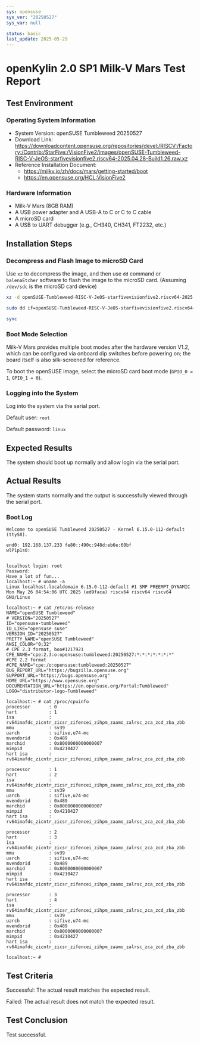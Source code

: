 ```yaml
---
sys: opensuse
sys_ver: "20250527"
sys_var: null

status: basic
last_update: 2025-05-29
---
```


# openKylin 2.0 SP1 Milk-V Mars Test Report

## Test Environment

### Operating System Information

- System Version: openSUSE Tumbleweed 20250527
- Download Link: <https://downloadcontent.opensuse.org/repositories/devel:/RISCV:/Factory:/Contrib:/StarFive:/VisionFive2/images/openSUSE-Tumbleweed-RISC-V-JeOS-starfivevisionfive2.riscv64-2025.04.28-Build1.26.raw.xz>
- Reference Installation Document:
  - <https://milkv.io/zh/docs/mars/getting-started/boot>
  - <https://en.opensuse.org/HCL:VisionFive2>

### Hardware Information

- Milk-V Mars (8GB RAM)
- A USB power adapter and A USB-A to C or C to C cable
- A microSD card
- A USB to UART debugger (e.g., CH340, CH341, FT2232, etc.)

## Installation Steps

### Decompress and Flash Image to microSD Card

Use `xz` to decompress the image,  and then use `dd` command or `balenaEtcher` software to flash the image to the microSD card. (Assuming `/dev/sdc` is the microSD card device)

```bash
xz -d openSUSE-Tumbleweed-RISC-V-JeOS-starfivevisionfive2.riscv64-2025.04.28-Build1.26.raw.xz

sudo dd if=openSUSE-Tumbleweed-RISC-V-JeOS-starfivevisionfive2.riscv64-2025.04.28-Build1.26.raw of=/dev/sdc bs=1M status=progress

sync
```

### Boot Mode Selection

Milk-V Mars provides multiple boot modes after the hardware version V1.2, which can be configured via onboard dip switches before powering on; the board itself is also silk-screened for reference.

To boot the openSUSE image, select the microSD card boot mode (`GPIO_0 = 1`, `GPIO_1 = 0`).

### Logging into the System

Log into the system via the serial port.

Default user: `root`

Default password: `linux`

## Expected Results

The system should boot up normally and allow login via the serial port.

## Actual Results

The system starts normally and the output is successfully viewed through the serial port.

### Boot Log

```log
Welcome to openSUSE Tumbleweed 20250527 - Kernel 6.15.0-112-default (ttyS0).

end0: 192.168.137.233 fe80::490c:948d:eb6e:60bf
wlP1p1s0:


localhost login: root
Password:
Have a lot of fun...
localhost:~ # uname -a
Linux localhost.localdomain 6.15.0-112-default #1 SMP PREEMPT_DYNAMIC Mon May 26 04:54:06 UTC 2025 (ed9faca) riscv64 riscv64 riscv64 GNU/Linux

localhost:~ # cat /etc/os-release
NAME="openSUSE Tumbleweed"
# VERSION="20250527"
ID="opensuse-tumbleweed"
ID_LIKE="opensuse suse"
VERSION_ID="20250527"
PRETTY_NAME="openSUSE Tumbleweed"
ANSI_COLOR="0;32"
# CPE 2.3 format, boo#1217921
CPE_NAME="cpe:2.3:o:opensuse:tumbleweed:20250527:*:*:*:*:*:*:*"
#CPE 2.2 format
#CPE_NAME="cpe:/o:opensuse:tumbleweed:20250527"
BUG_REPORT_URL="https://bugzilla.opensuse.org"
SUPPORT_URL="https://bugs.opensuse.org"
HOME_URL="https://www.opensuse.org"
DOCUMENTATION_URL="https://en.opensuse.org/Portal:Tumbleweed"
LOGO="distributor-logo-Tumbleweed"

localhost:~ # cat /proc/cpuinfo
processor       : 0
hart            : 1
isa             : rv64imafdc_zicntr_zicsr_zifencei_zihpm_zaamo_zalrsc_zca_zcd_zba_zbb
mmu             : sv39
uarch           : sifive,u74-mc
mvendorid       : 0x489
marchid         : 0x8000000000000007
mimpid          : 0x4210427
hart isa        : rv64imafdc_zicntr_zicsr_zifencei_zihpm_zaamo_zalrsc_zca_zcd_zba_zbb

processor       : 1
hart            : 2
isa             : rv64imafdc_zicntr_zicsr_zifencei_zihpm_zaamo_zalrsc_zca_zcd_zba_zbb
mmu             : sv39
uarch           : sifive,u74-mc
mvendorid       : 0x489
marchid         : 0x8000000000000007
mimpid          : 0x4210427
hart isa        : rv64imafdc_zicntr_zicsr_zifencei_zihpm_zaamo_zalrsc_zca_zcd_zba_zbb

processor       : 2
hart            : 3
isa             : rv64imafdc_zicntr_zicsr_zifencei_zihpm_zaamo_zalrsc_zca_zcd_zba_zbb
mmu             : sv39
uarch           : sifive,u74-mc
mvendorid       : 0x489
marchid         : 0x8000000000000007
mimpid          : 0x4210427
hart isa        : rv64imafdc_zicntr_zicsr_zifencei_zihpm_zaamo_zalrsc_zca_zcd_zba_zbb

processor       : 3
hart            : 4
isa             : rv64imafdc_zicntr_zicsr_zifencei_zihpm_zaamo_zalrsc_zca_zcd_zba_zbb
mmu             : sv39
uarch           : sifive,u74-mc
mvendorid       : 0x489
marchid         : 0x8000000000000007
mimpid          : 0x4210427
hart isa        : rv64imafdc_zicntr_zicsr_zifencei_zihpm_zaamo_zalrsc_zca_zcd_zba_zbb

localhost:~ #
```

## Test Criteria

Successful: The actual result matches the expected result.

Failed: The actual result does not match the expected result.

## Test Conclusion

Test successful.
